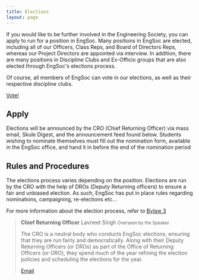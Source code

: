 ```yaml
---
title: Elections
layout: page
---
```


If you would like to be further involved in the Engineering Society, you can apply to run for a position in EngSoc. Many positions in EngSoc are elected, including all of our Officers, Class Reps, and Board of Directors Reps, whereas our Project Directors are appointed via interview. In addition, there are many positions in Discipline Clubs and Ex-Officio groups that are also elected through EngSoc's elections process.

Of course, all members of EngSoc can vote in our elections, as well as their respective discipline clubs.

<a class="button is-primary" href="http://vote.skule.ca">Vote!</a>

## Apply

Elections will be announced by the CRO (Chief Returning Officer) via mass email, Skule Digest, and the announcement feed found below. Students wishing to nominate themselves must fill out the nomination form, available in the EngSoc office, and hand it in before the end of the nomination period

## Rules and Procedures

The elections process varies depending on the position. Elections are run by the CRO with the help of DROs (Deputy Returning officers) to ensure a fair and unbiased election. As such, EngSoc has put in place rules regarding nominations, campaigning, re-elections etc...
            
For more information about the election process, refer to [Bylaw 3](/about/governing_documents)

> <b class="speakerpersono">Chief Returning Officer</b>
> Lavneet Singh <small class="speakpersono-text">Overseen by the Speaker</small>
> 
> The CRO is a neutral body who conducts EngSoc elections, ensuring that they are run fairly and democratically. Along with their Deputy Returning Officers (or DROs) as part of the Office of Returning Officers (or ORO), they spend much of the year refining the election policies and scheduling the elections for the year.
> 
> <a class="button is-small speakpersono" href="mailto:cro@skule.ca">Email</a>